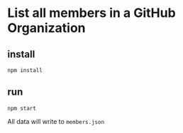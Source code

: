 # List all members in a GitHub Organization

## install
`npm install`

## run
`npm start`

All data will write to `members.json`
